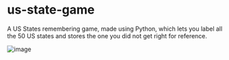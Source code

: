 # us-state-game
A US States remembering game, made using Python, which lets you label all the 50 US states and stores the one you did not get right for reference.

![image](https://user-images.githubusercontent.com/82958906/163525199-30752ab8-ee55-4835-b3ea-05c60d093374.png)
